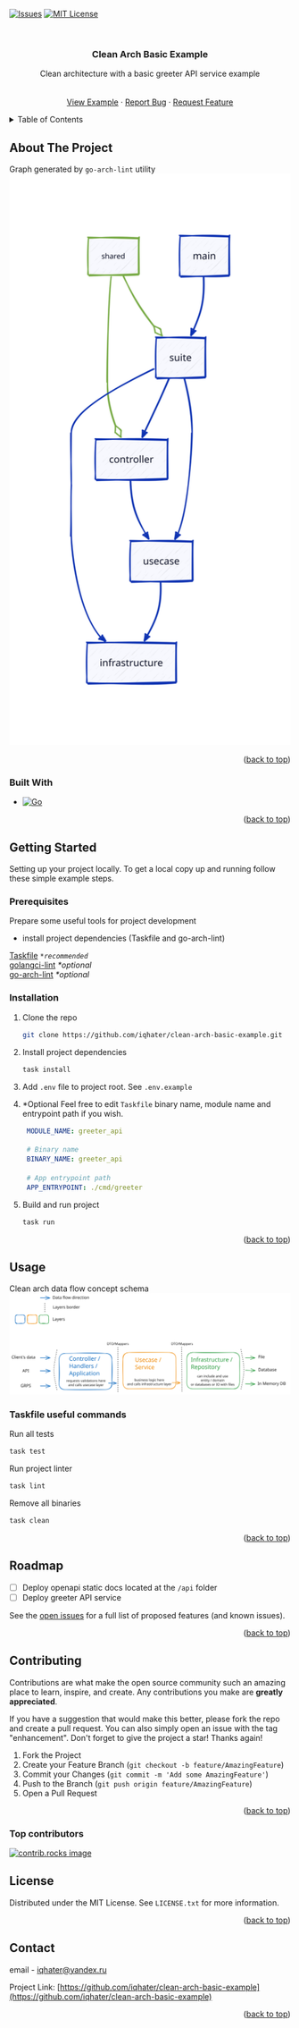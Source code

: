 <!-- Improved compatibility of back to top link: See: https://github.com/othneildrew/Best-README-Template/pull/73 -->
<a id="readme-top"></a>
<!--
*** Thanks for checking out the Best-README-Template. If you have a suggestion
*** that would make this better, please fork the repo and create a pull request
*** or simply open an issue with the tag "enhancement".
*** Don't forget to give the project a star!
*** Thanks again! Now go create something AMAZING! :D
-->

<!-- PROJECT SHIELDS -->
<!--
*** I'm using markdown "reference style" links for readability.
*** Reference links are enclosed in brackets [ ] instead of parentheses ( ).
*** See the bottom of this document for the declaration of the reference variables
*** for contributors-url, forks-url, etc. This is an optional, concise syntax you may use.
*** https://www.markdownguide.org/basic-syntax/#reference-style-links
-->
[![Issues][issues-shield]][issues-url]
[![MIT License][license-shield]][license-url]

<!-- PROJECT LOGO -->
<br />
<div align="center">
  <!-- <a href="https://github.com/iqhater/clean-arch-basic-example">
    <img src="clean_arch_concept_go_vector.svg" alt="Logo" width="80" height="80">
  </a> -->

<h3 align="center">Clean Arch Basic Example</h3>

  <p align="center">
    Clean architecture with a basic greeter API service example
    <br />
    <!-- <a href="https://github.com/iqhater/clean-arch-basic-example"><strong>Explore the docs »</strong></a> -->
    <br />
    <br />
    <a href="https://github.com/iqhater/clean-arch-basic-example">View Example</a>
    ·
    <a href="https://github.com/iqhater/clean-arch-basic-example/issues/new?labels=bug&template=bug-report---.md">Report Bug</a>
    ·
    <a href="https://github.com/iqhater/clean-arch-basic-example/issues/new?labels=enhancement&template=feature-request---.md">Request Feature</a>
  </p>
</div>

<!-- TABLE OF CONTENTS -->
<details>
  <summary>Table of Contents</summary>
  <ol>
    <li>
      <a href="#about-the-project">About The Project</a>
      <ul>
        <li><a href="#built-with">Built With</a></li>
      </ul>
    </li>
    <li>
      <a href="#getting-started">Getting Started</a>
      <ul>
        <li><a href="#prerequisites">Prerequisites</a></li>
        <li><a href="#installation">Installation</a></li>
      </ul>
    </li>
    <li><a href="#usage">Usage</a></li>
    <li><a href="#roadmap">Roadmap</a></li>
    <li><a href="#contributing">Contributing</a></li>
    <li><a href="#license">License</a></li>
    <li><a href="#contact">Contact</a></li>
  </ol>
</details>

<!-- ABOUT THE PROJECT -->
## About The Project

Graph generated by `go-arch-lint` utility
[![Product Name Screen Shot][product-screenshot]](https://example.com)

<p align="right">(<a href="#readme-top">back to top</a>)</p>

### Built With

* [![Go][go.dev]][Go-url]

<p align="right">(<a href="#readme-top">back to top</a>)</p>

<!-- GETTING STARTED -->
## Getting Started

Setting up your project locally.
To get a local copy up and running follow these simple example steps.

### Prerequisites

Prepare some useful tools for project development

* install project dependencies (Taskfile and go-arch-lint)

[Taskfile](https://taskfile.dev/installation/) _`*recommended`_ </br>
[golangci-lint](https://golangci-lint.run/welcome/install/) _*optional_ </br>
[go-arch-lint](https://github.com/fe3dback/go-arch-lint) _*optional_

### Installation

1. Clone the repo

   ```sh
   git clone https://github.com/iqhater/clean-arch-basic-example.git
   ```

2. Install project dependencies

   ```sh
   task install
   ```

3. Add `.env` file to project root. See `.env.example`

4. *Optional Feel free to edit `Taskfile` binary name, module name and entrypoint path if you wish.

   ```yml
    MODULE_NAME: greeter_api

    # Binary name
    BINARY_NAME: greeter_api

    # App entrypoint path
    APP_ENTRYPOINT: ./cmd/greeter
   ```

5. Build and run project

   ```sh
   task run
   ```

<p align="right">(<a href="#readme-top">back to top</a>)</p>

<!-- USAGE EXAMPLES -->
## Usage

Clean arch data flow concept schema
[![Clean Arch Schema Concept][schema-concept]](https://bloghugocoutinho.wordpress.com/wp-content/uploads/2020/05/cleanarchitecture-1.jpg)

### Taskfile useful commands

Run all tests

```sh
task test
```

Run project linter

```sh
task lint
```

Remove all binaries

```sh
task clean
```

<p align="right">(<a href="#readme-top">back to top</a>)</p>

<!-- ROADMAP -->
## Roadmap

* [ ] Deploy openapi static docs located at the `/api` folder
* [ ] Deploy greeter API service

See the [open issues](https://github.com/iqhater/clean-arch-basic-example/issues) for a full list of proposed features (and known issues).

<p align="right">(<a href="#readme-top">back to top</a>)</p>

<!-- CONTRIBUTING -->
## Contributing

Contributions are what make the open source community such an amazing place to learn, inspire, and create. Any contributions you make are **greatly appreciated**.

If you have a suggestion that would make this better, please fork the repo and create a pull request. You can also simply open an issue with the tag "enhancement".
Don't forget to give the project a star! Thanks again!

1. Fork the Project
2. Create your Feature Branch (`git checkout -b feature/AmazingFeature`)
3. Commit your Changes (`git commit -m 'Add some AmazingFeature'`)
4. Push to the Branch (`git push origin feature/AmazingFeature`)
5. Open a Pull Request

<p align="right">(<a href="#readme-top">back to top</a>)</p>

### Top contributors

<a href="https://github.com/iqhater/clean-arch-basic-example/graphs/contributors">
  <img src="https://contrib.rocks/image?repo=iqhater/clean-arch-basic-example" alt="contrib.rocks image" />
</a>

<!-- LICENSE -->
## License

Distributed under the MIT License. See `LICENSE.txt` for more information.

<p align="right">(<a href="#readme-top">back to top</a>)</p>

<!-- CONTACT -->
## Contact

email - <iqhater@yandex.ru>

Project Link: [https://github.com/iqhater/clean-arch-basic-example](https://github.com/iqhater/clean-arch-basic-example)

<p align="right">(<a href="#readme-top">back to top</a>)</p>

<!-- MARKDOWN LINKS & IMAGES -->
<!-- https://www.markdownguide.org/basic-syntax/#reference-style-links -->
[issues-shield]: https://img.shields.io/github/issues/iqhater/clean-arch-basic-example.svg?style=for-the-badge
[issues-url]: https://github.com/iqhater/clean-arch-basic-example/issues
[license-shield]: https://img.shields.io/github/license/iqhater/clean-arch-basic-example.svg?style=for-the-badge
[license-url]: https://github.com/iqhater/clean-arch-basic-example/blob/main/LICENSE.txt
[product-screenshot]: go-arch-lint-graph.svg
[schema-concept]: clean_arch_concept_go_vector.svg
[go.dev]: https://img.shields.io/badge/golang-00ADD8?style=for-the-badge&logo=go&logoColor=white
[Go-url]: https://go.dev
